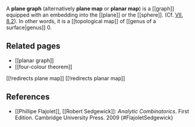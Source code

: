 A **plane graph** (alternatively **plane map** or **planar map**) is a [[graph]] equipped with an embedding into the [[plane]] or the [[sphere]]. 
(Cf. [VII. 8.2](#FlajoletSedgewick)). 
In other words, it is a [[topological map]] of [[genus of a surface|genus]] 0.

## Related pages

* [[planar graph]]
* [[four-colour theorem]]

[[!redirects plane map]]
[[!redirects planar map]]

## References 


* [[Phillipe Flajolet]], [[Robert Sedgewick]]: _Analytic Combinatorics_. First Edition. Cambridge University Press. 2009
{#FlajoletSedgewick}
